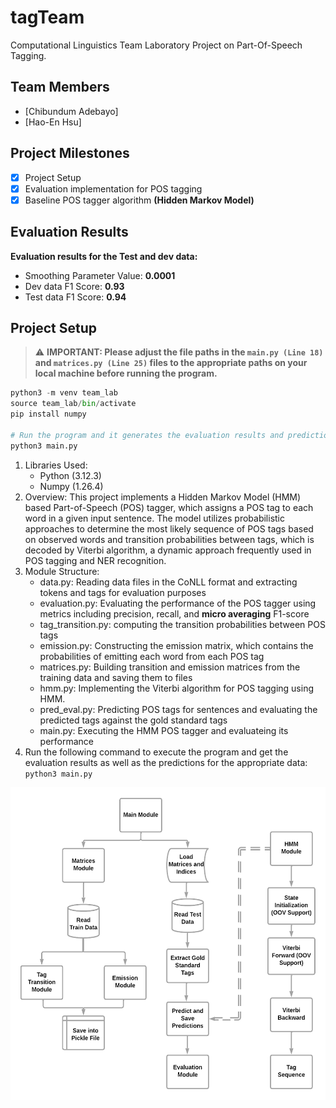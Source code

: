 # tagTeam

Computational Linguistics Team Laboratory Project on Part-Of-Speech Tagging.

## Team Members

- [Chibundum Adebayo]
- [Hao-En Hsu]

## Project Milestones

- [x] Project Setup
- [x] Evaluation implementation for POS tagging
- [x] Baseline POS tagger algorithm **(Hidden Markov Model)**

## Evaluation Results

**Evaluation results for the Test and dev data:**

- Smoothing Parameter Value: **0.0001**
- Dev data F1 Score: **0.93**
- Test data F1 Score: **0.94**

## Project Setup

> :warning: **IMPORTANT: Please adjust the file paths in the `main.py (Line 18)` and `matrices.py (Line 25)` files to the appropriate paths on your local machine before running the program.**

```python
python3 -m venv team_lab
source team_lab/bin/activate
pip install numpy

# Run the program and it generates the evaluation results and predictions
python3 main.py
```

1. Libraries Used:
   - Python (3.12.3)
   - Numpy (1.26.4)
2. Overview:
   This project implements a Hidden Markov Model (HMM) based Part-of-Speech (POS) tagger, which assigns a POS tag to each word in a given input sentence. The model utilizes probabilistic approaches to determine the most likely sequence of POS tags based on observed words and transition probabilities between tags, which is decoded by Viterbi algorithm, a dynamic approach frequently used in POS tagging and NER recognition.
3. Module Structure:
   - data.py: Reading data files in the CoNLL format and extracting tokens and tags for evaluation purposes
   - evaluation.py: Evaluating the performance of the POS tagger using metrics including precision, recall, and **micro averaging** F1-score
   - tag_transition.py: computing the transition probabilities between POS tags
   - emission.py: Constructing the emission matrix, which contains the probabilities of emitting each word from each POS tag
   - matrices.py: Building transition and emission matrices from the training data and saving them to files
   - hmm.py: Implementing the Viterbi algorithm for POS tagging using HMM.
   - pred_eval.py: Predicting POS tags for sentences and evaluating the predicted tags against the gold standard tags
   - main.py: Executing the HMM POS tagger and evaluateing its performance
4. Run the following command to execute the program and get the evaluation results as well as the predictions for the appropriate data:
   `python3 main.py`

<img src="assets/team_lab_project_structure.png" alt="image" height="500" width="600" >
